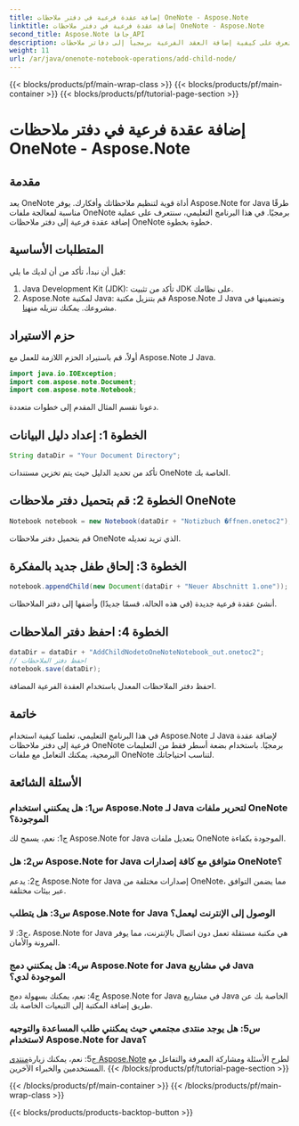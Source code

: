 ```yaml
---
title: إضافة عقدة فرعية في دفتر ملاحظات OneNote - Aspose.Note
linktitle: إضافة عقدة فرعية في دفتر ملاحظات OneNote - Aspose.Note
second_title: Aspose.Note جافا API
description: تعرف على كيفية إضافة العقد الفرعية برمجياً إلى دفاتر ملاحظات OneNote باستخدام Aspose.Note لـ Java. تحسين تنظيم الملاحظات الخاصة بك دون عناء.
weight: 11
url: /ar/java/onenote-notebook-operations/add-child-node/
---
```


{{< blocks/products/pf/main-wrap-class >}}
{{< blocks/products/pf/main-container >}}
{{< blocks/products/pf/tutorial-page-section >}}

# إضافة عقدة فرعية في دفتر ملاحظات OneNote - Aspose.Note

## مقدمة

يعد OneNote أداة قوية لتنظيم ملاحظاتك وأفكارك. يوفر Aspose.Note for Java طرقًا مناسبة لمعالجة ملفات OneNote برمجيًا. في هذا البرنامج التعليمي، سنتعرف على عملية إضافة عقدة فرعية إلى دفتر ملاحظات OneNote خطوة بخطوة.

## المتطلبات الأساسية

قبل أن نبدأ، تأكد من أن لديك ما يلي:

1. Java Development Kit (JDK): تأكد من تثبيت JDK على نظامك.
2.  Aspose.Note لمكتبة Java: قم بتنزيل مكتبة Aspose.Note لـ Java وتضمينها في مشروعك. يمكنك تنزيله من[هنا](https://releases.aspose.com/note/java/).

## حزم الاستيراد

أولاً، قم باستيراد الحزم اللازمة للعمل مع Aspose.Note لـ Java.

```java
import java.io.IOException;
import com.aspose.note.Document;
import com.aspose.note.Notebook;
```

دعونا نقسم المثال المقدم إلى خطوات متعددة.

## الخطوة 1: إعداد دليل البيانات

```java
String dataDir = "Your Document Directory";
```

تأكد من تحديد الدليل حيث يتم تخزين مستندات OneNote الخاصة بك.

## الخطوة 2: قم بتحميل دفتر ملاحظات OneNote

```java
Notebook notebook = new Notebook(dataDir + "Notizbuch �ffnen.onetoc2");
```

قم بتحميل دفتر ملاحظات OneNote الذي تريد تعديله.

## الخطوة 3: إلحاق طفل جديد بالمفكرة

```java
notebook.appendChild(new Document(dataDir + "Neuer Abschnitt 1.one"));
```

أنشئ عقدة فرعية جديدة (في هذه الحالة، قسمًا جديدًا) وأضفها إلى دفتر الملاحظات.

## الخطوة 4: احفظ دفتر الملاحظات

```java
dataDir = dataDir + "AddChildNodetoOneNoteNotebook_out.onetoc2";
// احفظ دفتر الملاحظات
notebook.save(dataDir);
```

احفظ دفتر الملاحظات المعدل باستخدام العقدة الفرعية المضافة.

## خاتمة

في هذا البرنامج التعليمي، تعلمنا كيفية استخدام Aspose.Note لـ Java لإضافة عقدة فرعية إلى دفتر ملاحظات OneNote برمجيًا. باستخدام بضعة أسطر فقط من التعليمات البرمجية، يمكنك التعامل مع ملفات OneNote لتناسب احتياجاتك.

## الأسئلة الشائعة

### س1: هل يمكنني استخدام Aspose.Note لـ Java لتحرير ملفات OneNote الموجودة؟

ج1: نعم، يسمح لك Aspose.Note for Java بتعديل ملفات OneNote الموجودة بكفاءة.

### س2: هل Aspose.Note for Java متوافق مع كافة إصدارات OneNote؟

ج2: يدعم Aspose.Note for Java إصدارات مختلفة من OneNote، مما يضمن التوافق عبر بيئات مختلفة.

### س3: هل يتطلب Aspose.Note for Java الوصول إلى الإنترنت ليعمل؟

ج3: لا، Aspose.Note for Java هي مكتبة مستقلة تعمل دون اتصال بالإنترنت، مما يوفر المرونة والأمان.

### س4: هل يمكنني دمج Aspose.Note for Java في مشاريع Java الموجودة لدي؟

ج4: نعم، يمكنك بسهولة دمج Aspose.Note for Java في مشاريع Java الخاصة بك عن طريق إضافة المكتبة إلى التبعيات الخاصة بك.

### س5: هل يوجد منتدى مجتمعي حيث يمكنني طلب المساعدة والتوجيه لاستخدام Aspose.Note for Java؟

 ج5: نعم، يمكنك زيارة[منتدى Aspose.Note](https://forum.aspose.com/c/note/28) لطرح الأسئلة ومشاركة المعرفة والتفاعل مع المستخدمين والخبراء الآخرين.
{{< /blocks/products/pf/tutorial-page-section >}}

{{< /blocks/products/pf/main-container >}}
{{< /blocks/products/pf/main-wrap-class >}}

{{< blocks/products/products-backtop-button >}}
